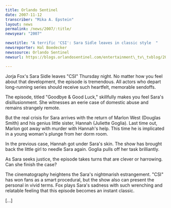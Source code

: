 ```yaml
---
title: Orlando Sentinel
date: 2007-11-12
transcriber: "Mika A. Epstein"
layout: news
permalink: /news/2007/:title/
newsyear: "2007"

newstitle: "A terrific 'CSI': Sara Sidle leaves in classic style  "
newsreporter: Hal Boedecker
newssource: Orlando Sentinel
newsurl: https://blogs.orlandosentinel.com/entertainment\_tv\_tvblog/2007/11/a-terrific-csi-.html

---
```

Jorja Fox's Sara Sidle leaves "CSI" Thursday night. No matter how you feel about that development, the episode is tremendous. All actors who depart long-running series should receive such heartfelt, memorable sendoffs.

The episode, titled "Goodbye & Good Luck," skillfully makes you feel Sara's disillusionment. She witnesses an eerie case of domestic abuse and remains strangely remote.

But the real crisis for Sara arrives with the return of Marlon West (Douglas Smith) and his genius little sister, Hannah (Juliette Goglia). Last time out, Marlon got away with murder with Hannah's help. This time he is implicated in a young woman's plunge from her dorm room.

In the previous case, Hannah got under Sara's skin. The show has brought back the little girl to needle Sara again. Goglia pulls off her task brilliantly.

As Sara seeks justice, the episode takes turns that are clever or harrowing. Can she finish the case?

The cinematography heightens the Sara's nightmarish estrangement. "CSI" has won fans as a smart procedural, but the show also can present the personal in vivid terms. Fox plays Sara's sadness with such wrenching and relatable feeling that this episode becomes an instant classic.

[...]
